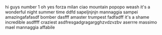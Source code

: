 hi guys
number 1
oh yes
forza milan
ciao
mountain
popopo
weash
it's a wonderful night
summer time
ddfd
sapeljnjnjn
mannaggia sampei
amazingafafasdf
bomber
dasfff
amaster
trumpest
fadfadff
it's a shame
incredible
asdffff
craziest
asdfresgadgragargghzvdzvzbv
aserrre
massimo mael
mannaggia
affabile
